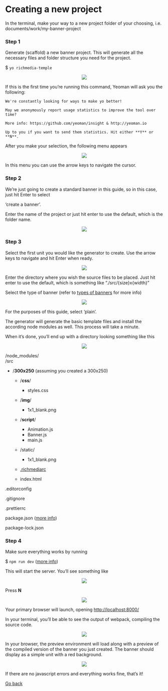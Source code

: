 # Creating a new project

In the terminal, make your way to a new project folder of your choosing, i.e. documents/work/my-banner-project

### Step 1

Generate (scaffold) a new banner project. This will generate all the necessary files and folder structure
you need for the project.

$ `yo richmedia-temple`

<div style="display: flex; justify-content: center">
<img src="https://res.cloudinary.com/frankie-dev/image/upload/v1608810960/MM_Temple_Server_docs/Screenshot_install_richmedia_scaffold.png" />
</div>  

If this is the first time you’re running this command, Yeoman will ask you the following:

```
We're constantly looking for ways to make yo better!

May we anonymously report usage statistics to improve the tool over time?

More info: https://github.com/yeoman/insight & http://yeoman.io

Up to you if you want to send them statistics. Hit either **Y** or **N**.
```

After you make your selection, the following menu appears

<div style="display: flex; justify-content: center">
<img src="https://res.cloudinary.com/frankie-dev/image/upload/v1608811575/MM_Temple_Server_docs/Screenshot_richmedia-welcome.png" />
</div> 

In this menu you can use the arrow keys to navigate the cursor.

### Step 2

We’re just going to create a standard banner in this guide, so in this case, just hit Enter to select

‘create a banner’.

Enter the name of the project or just hit enter to use the default, which is the folder name.

<div style="display: flex; justify-content: center">
<img src="https://res.cloudinary.com/frankie-dev/image/upload/v1608811916/MM_Temple_Server_docs/Screenshot_banner-name.png" />
</div>


### Step 3

Select the first unit you would like the generator to create. Use the arrow keys to navigate and hit Enter
when ready.

<div style="display: flex; justify-content: center">
<img src="https://res.cloudinary.com/frankie-dev/image/upload/v1608812165/MM_Temple_Server_docs/Screenshot_select-unit-size.png" />
</div> 

Enter the directory where you wish the source files to be placed. Just hit enter to use the default, which is something like “./src/{size}x{width}”


Select the type of banner (refer to [types of banners](#types-of-banners) for more info)

<div style="display: flex; justify-content: center">
<img src="https://res.cloudinary.com/frankie-dev/image/upload/v1608812407/MM_Temple_Server_docs/Screenshot_banner-type.png" />
</div>

For the purposes of this guide, select ‘plain’.

The generator will generate the basic template files and install the according node modules as well. This process will take a minute.

When it’s done, you’ll end up with a directory looking something like this

<div style="display: flex; justify-content: center">
<img src="https://res.cloudinary.com/frankie-dev/image/upload/v1608814657/MM_Temple_Server_docs/Screenshot_project-structure.png" />
</div>

/node_modules/ <br>
/src
- /**300x250** (assuming you created a 300x250)

	- /**css**/
		-  styles.css

	-  /**img**/
		- 1x1_blank.png

	- /**script**/
		- Animation.js
		- Banner.js
		- main.js

	- /static/
		- 1x1_blank.png
	- [.richmediarc](./richmediarc.md)
	- index.html

.editorconfig

.gitignore

.prettierrc

package.json ([more info](https://docs.google.com/document/d/18yvVCWTs0-tUXli90fnnok4tv4JzQVo3DLaQRDtSlIY/edit#heading=h.uqdkj8lreb37))

package-lock.json

### Step 4 

Make sure everything works by running

$ `npm run dev` ([more info](https://docs.google.com/document/d/18yvVCWTs0-tUXli90fnnok4tv4JzQVo3DLaQRDtSlIY/edit#heading=h.pbe720401c8i))

This will start the server. You’ll see something like


<div style="display: flex; justify-content: center">
<img src="https://res.cloudinary.com/frankie-dev/image/upload/v1608814774/MM_Temple_Server_docs/Screenshot_run_dev_server.png" />
</div> 

Press **N**

<div style="display: flex; justify-content: center">
<img src="https://res.cloudinary.com/frankie-dev/image/upload/v1608814963/MM_Temple_Server_docs/Screenshot_localhost8000.png" />
</div>

Your primary browser will launch, opening [http://localhost:8000/](http://localhost:8000/)

In your terminal, you’ll be able to see the output of webpack, compiling the source code.

<div style="display: flex; justify-content: center">
<img src="https://res.cloudinary.com/frankie-dev/image/upload/v1608815327/MM_Temple_Server_docs/Screenshot_webpack-compiling.png" />
</div>  

In your browser, the preview environment will load along with a preview of the compiled version of the banner you just created. The banner should display as a simple unit with a red background.

<div style="display: flex; justify-content: center">
<img src="https://res.cloudinary.com/frankie-dev/image/upload/v1608815492/MM_Temple_Server_docs/Screenshot_banner-browser.png" />
</div> 

If there are no javascript errors and everything works fine, that’s it!

[Go back](./getting-started.md)